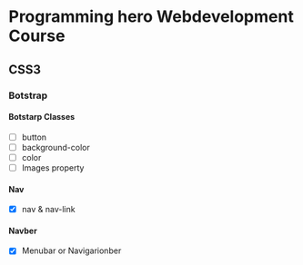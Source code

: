 # Programming hero Webdevelopment Course

## CSS3
### Botstrap


#### Botstarp Classes
 - [ ] button
 - [ ] background-color
 - [ ] color
 - [ ] Images property

#### Nav
- [x] nav & nav-link

#### Navber
- [x] Menubar or Navigarionber
